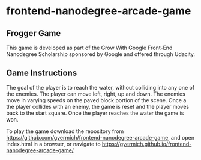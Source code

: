 frontend-nanodegree-arcade-game
===============================

## Frogger Game

This game is developed as part of the Grow With Google Front-End Nanodegree Scholarship sponsored by Google and offered through Udacity.

## Game Instructions

The goal of the player is to reach the water, without colliding into any one of the enemies. The player can move left, right, up and down. The enemies move in varying speeds on the paved block portion of the scene. Once a the player collides with an enemy, the game is reset and the player moves back to the start square. Once the player reaches the water the game is won.

To play the game download the repository from https://github.com/gyermich/frontend-nanodegree-arcade-game, and open index.html in a browser, or navigate to https://gyermich.github.io/frontend-nanodegree-arcade-game/
